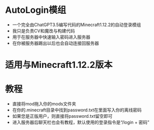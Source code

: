 # AutoLogin模组
- 一个完全由ChatGPT3.5编写代码的Minecraft1.12.2的自动登录模组
- 我只是负责CV和魔改与构建代码
- 用于在服务器中快速输入密码进入服务器
- 在你被服务器踢出以后也会自动连接回服务器
# 适用与Minecraft1.12.2版本
# 教程
- 直接将mod拖入你的mods文件夹
- 在你的.minecraft目录中找到password.txt在里面写入你的离线密码
- 如果您是正版用户，则直接将password.txt留空即可
- 进入服务器后聊天栏也会有教程，默认使用的登录指令是“/login + 密码”
